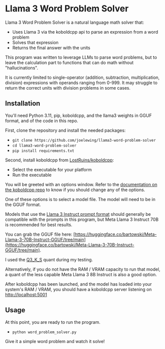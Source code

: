 # Llama 3 Word Problem Solver

Llama 3 Word Problem Solver is a natural language math solver that:

- Uses Llama 3 via the koboldcpp api to parse an expression from a word problem
- Solves that expression
- Returns the final answer with the units


This program was written to leverage LLMs to parse word problems, but to leave the calculation part to functions that can do math without "hallucinations".

It is currently limited to single-operator (addition, subtraction, multiplication, division) expressions with operands ranging from 0-999. It may struggle to return the correct units with division problems in some cases.

## Installation

You'll need Python 3.11, pip, koboldcpp, and the llama3 weights in GGUF format, and of the code in this repo.

First, clone the repository and install the needed packages:
- `git clone https://github.com/joelewing/llama3-word-problem-solver`
- `cd llama3-word-problem-solver`
- `pip install requirements.txt`

Second, install koboldcpp from [LostRuins/koboldcpp](https://github.com/LostRuins/koboldcpp): 
- Select the executable for your platform
- Run the executable

You will be greeted with an options window. Refer to the [documentation on the koboldcpp repo](https://github.com/LostRuins/koboldcpp/wiki) to know if you should change any of the options.

One of these options is to select a model file. The model will need to be in the GGUF format. 

Models that use the [Llama 3 Instruct prompt format](https://llama.meta.com/docs/model-cards-and-prompt-formats/meta-llama-3/) should generally be compatible with the prompts in this program, but Meta Llama 3 Instruct 70B is recommended for best results. 

You can grab the GGUF file here: [https://huggingface.co/bartowski/Meta-Llama-3-70B-Instruct-GGUF/tree/main](https://huggingface.co/bartowski/Meta-Llama-3-70B-Instruct-GGUF/tree/main). 

I used the [Q3_K_S](https://huggingface.co/bartowski/Meta-Llama-3-70B-Instruct-GGUF/blob/main/Meta-Llama-3-70B-Instruct-Q3_K_S.gguf) quant during my testing. 

Alternatively, if you do not have the RAM / VRAM capacity to run that model, a quant of the less capable Meta Llama 3 8B Instruct is also a good option.

After koboldcpp has been launched, and the model has loaded into your system's RAM / VRAM, you should have a koboldcpp server listening on [http://localhost:5001](http://localhost:5001)

## Usage

At this point, you are ready to run the program.
- `python word_problem_solver.py`

Give it a simple word problem and watch it solve!



